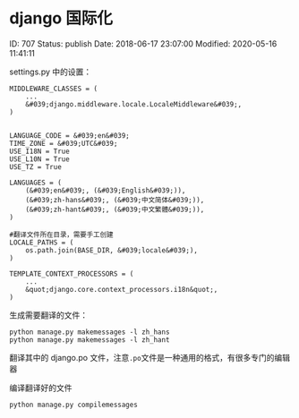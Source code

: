 # django 国际化


ID: 707
Status: publish
Date: 2018-06-17 23:07:00
Modified: 2020-05-16 11:41:11


settings.py 中的设置：

```
MIDDLEWARE_CLASSES = (
    ...
    &#039;django.middleware.locale.LocaleMiddleware&#039;,
)
 
 
LANGUAGE_CODE = &#039;en&#039;
TIME_ZONE = &#039;UTC&#039;
USE_I18N = True
USE_L10N = True
USE_TZ = True
 
LANGUAGES = (
    (&#039;en&#039;, (&#039;English&#039;)),
    (&#039;zh-hans&#039;, (&#039;中文简体&#039;)),
    (&#039;zh-hant&#039;, (&#039;中文繁體&#039;)),
)
 
#翻译文件所在目录，需要手工创建
LOCALE_PATHS = (
    os.path.join(BASE_DIR, &#039;locale&#039;),
)
 
TEMPLATE_CONTEXT_PROCESSORS = (
    ...
    &quot;django.core.context_processors.i18n&quot;,
)
```

生成需要翻译的文件：

```
python manage.py makemessages -l zh_hans
python manage.py makemessages -l zh_hant
```

翻译其中的 django.po 文件，注意`.po`文件是一种通用的格式，有很多专门的编辑器

编译翻译好的文件

```
python manage.py compilemessages
```